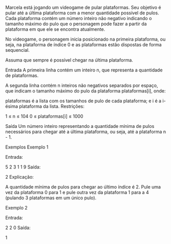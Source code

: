 Marcela está jogando um videogame de pular plataformas. Seu objetivo é pular até a última plataforma com a menor quantidade possível de pulos. Cada plataforma contém um número inteiro não negativo indicando o tamanho máximo do pulo que o personagem pode fazer a partir da plataforma em que ele se encontra atualmente.

No videogame, o personagem inicia posicionado na primeira plataforma, ou seja, na plataforma de índice 0 e as plataformas estão dispostas de forma sequencial.

Assuma que sempre é possível chegar na última plataforma.

Entrada
A primeira linha contém um inteiro n, que representa a quantidade de plataformas.

A segunda linha contém n inteiros não negativos separados por espaço, que indicam o tamanho máximo do pulo da plataforma plataformas[i], onde:

plataformas é a lista com os tamanhos de pulo de cada plataforma; e
i é a i-ésima plataforma da lista.
Restrições:

1 ≤ n ≤ 104
0 ≤ plataformas[i] ≤ 1000

Saída
Um número inteiro representando a quantidade mínima de pulos necessários para chegar até a última plataforma, ou seja, até a plataforma n - 1.

Exemplos
Exemplo 1

Entrada:

5
2 3 1 1 9
Saída:

2
Explicação:

A quantidade mínima de pulos para chegar ao último índice é 2. Pule uma vez da plataforma 0 para 1 e pule outra vez da plataforma 1 para a 4 (pulando 3 plataformas em um único pulo).

Exemplo 2

Entrada:

2
2 0
Saída:

1
